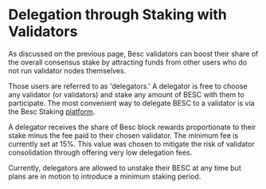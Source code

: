 # Delegation through Staking with Validators

As discussed on the previous page, Besc validators can boost their share of the overall consensus stake by attracting funds from other users who do not run validator nodes themselves. 

Those users are referred to as 'delegators.' A delegator is free to choose any validator (or validators) and stake any amount of BESC with them to participate. The most convenient way to delegate BESC to a validator is via the Besc Staking [platform](https://staking.bescscan.io). 

A delegator receives the share of Besc block rewards proportionate to their stake minus the fee paid to their chosen validator. The minimum fee is currently set at 15%. This value was chosen to mitigate the risk of validator consolidation through offering very low delegation fees.

Currently, delegators are allowed to unstake their BESC at any time but plans are in motion to introduce a minimum staking period.   
